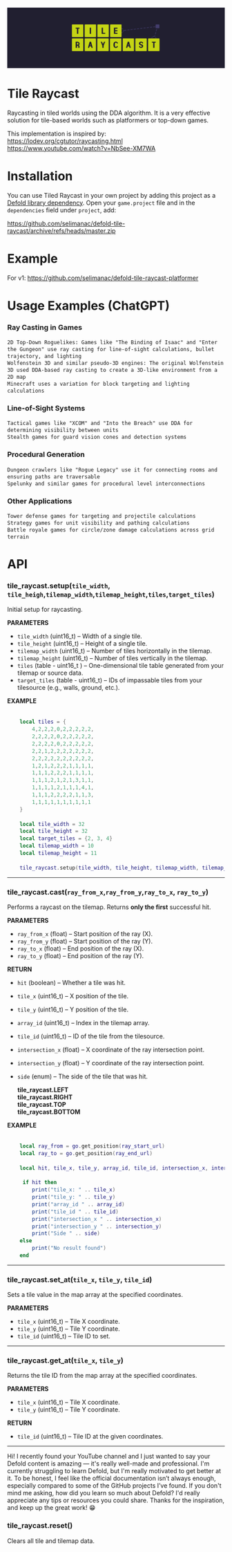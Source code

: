 ![Tile Raycast](/.github/tile_raycast_2400x666.png)

# Tile Raycast
Raycasting in tiled worlds using the DDA algorithm. It is a very effective solution for tile-based worlds such as platformers or top-down games.    

This implementation is inspired by:  
https://lodev.org/cgtutor/raycasting.html  
https://www.youtube.com/watch?v=NbSee-XM7WA  

# Installation

You can use Tiled Raycast in your own project by adding this project as a [Defold library dependency](http://www.defold.com/manuals/libraries/). Open your `game.project` file and in the `dependencies` field under `project`, add:

https://github.com/selimanac/defold-tile-raycast/archive/refs/heads/master.zip


# Example

For v1: https://github.com/selimanac/defold-tile-raycast-platformer  


# Usage Examples (ChatGPT)

### Ray Casting in Games

    2D Top-Down Roguelikes: Games like "The Binding of Isaac" and "Enter the Gungeon" use ray casting for line-of-sight calculations, bullet trajectory, and lighting
    Wolfenstein 3D and similar pseudo-3D engines: The original Wolfenstein 3D used DDA-based ray casting to create a 3D-like environment from a 2D map
    Minecraft uses a variation for block targeting and lighting calculations

### Line-of-Sight Systems

    Tactical games like "XCOM" and "Into the Breach" use DDA for determining visibility between units
    Stealth games for guard vision cones and detection systems

### Procedural Generation

    Dungeon crawlers like "Rogue Legacy" use it for connecting rooms and ensuring paths are traversable
    Spelunky and similar games for procedural level interconnections

### Other Applications

    Tower defense games for targeting and projectile calculations
    Strategy games for unit visibility and pathing calculations
    Battle royale games for circle/zone damage calculations across grid terrain


# API

### tile_raycast.setup(`tile_width`, `tile_heigh`,`tilemap_width`,`tilemap_height`,`tiles`,`target_tiles`)

Initial setup for raycasting.  

**PARAMETERS**
* `tile_width` (uint16_t) – Width of a single tile.
* `tile_height` (uint16_t) – Height of a single tile.
* `tilemap_width` (uint16_t) – Number of tiles horizontally in the tilemap.
* `tilemap_height` (uint16_t) – Number of tiles vertically in the tilemap.
* `tiles` (table - uint16_t ) – One-dimensional tile table generated from your tilemap or source data.
* `target_tiles` (table - uint16_t) – IDs of impassable tiles from your tilesource (e.g., walls, ground, etc.).

**EXAMPLE**
```lua
	
    local tiles = {
		4,2,2,2,0,2,2,2,2,2,
		2,2,2,2,0,2,2,2,2,2,
		2,2,2,2,0,2,2,2,2,2,
		2,2,1,2,2,2,2,2,2,2,
		2,2,2,2,2,2,2,2,2,2,
		1,2,1,2,2,2,1,1,1,1,
		1,1,1,2,2,2,1,1,1,1,
		1,1,1,2,1,2,1,3,1,1,
		1,1,1,1,2,1,1,1,4,1,
		1,1,1,2,2,2,2,1,1,3,
        1,1,1,1,1,1,1,1,1,1  
	}

    local tile_width = 32
    local tile_height = 32
    local target_tiles = {2, 3, 4}
    local tilemap_width = 10
    local tilemap_height = 11

    tile_raycast.setup(tile_width, tile_height, tilemap_width, tilemap_height, tiles, target_tiles)
``` 

---

### tile_raycast.cast(`ray_from_x`,`ray_from_y`,`ray_to_x`, `ray_to_y`)

Performs a raycast on the tilemap. Returns **only the first** successful hit.

**PARAMETERS**
* `ray_from_x` (float) – Start position of the ray (X).
* `ray_from_y` (float) – Start position of the ray (Y).
* `ray_to_x` (float) – End position of the ray (X).
* `ray_to_y` (float) – End position of the ray (Y).

**RETURN**
* `hit` (boolean) – Whether a tile was hit.
* `tile_x` (uint16_t) – X position of the tile.
* `tile_y` (uint16_t) – Y position of the tile.
* `array_id` (uint16_t) – Index in the tilemap array.
* `tile_id` (uint16_t) – ID of the tile from the tilesource.
* `intersection_x` (float) – X coordinate of the ray intersection point.
* `intersection_y` (float) – Y coordinate of the ray intersection point.
* `side` (enum) – The side of the tile that was hit.

   **tile_raycast.LEFT**   
   **tile_raycast.RIGHT**   
   **tile_raycast.TOP**   
   **tile_raycast.BOTTOM**   



**EXAMPLE**
```lua
	
    local ray_from = go.get_position(ray_start_url)
    local ray_to = go.get_position(ray_end_url)

    local hit, tile_x, tile_y, array_id, tile_id, intersection_x, intersection_y, side = tile_raycast.cast(ray_from.x,ray_from.y, ray_to.x,ray_to.y)

     if hit then
        print("tile_x: " .. tile_x)
        print("tile_y: " .. tile_y)
        print("array_id " .. array_id)
        print("tile_id " .. tile_id)
        print("intersection_x " .. intersection_x)
        print("intersection_y " .. intersection_y)
        print("Side " .. side) 
    else
        print("No result found")
    end
``` 

---

### tile_raycast.set_at(`tile_x`, `tile_y`, `tile_id`)

Sets a tile value in the map array at the specified coordinates.

**PARAMETERS**
* `tile_x` (uint16_t) – Tile X coordinate.
* `tile_y` (uint16_t) – Tile Y coordinate.
* `tile_id` (uint16_t) – Tile ID to set.

---

### tile_raycast.get_at(`tile_x`, `tile_y`)

Returns the tile ID from the map array at the specified coordinates.

**PARAMETERS**
* `tile_x` (uint16_t) – Tile X coordinate.
* `tile_y` (uint16_t) – Tile Y coordinate.

**RETURN**
* `tile_id` (uint16_t) – Tile ID at the given coordinates.

---
Hi! I recently found your YouTube channel and I just wanted to say your Defold content is amazing — it's really well-made and professional. I'm currently struggling to learn Defold, but I'm really motivated to get better at it. To be honest, I feel like the official documentation isn’t always enough, especially compared to some of the GitHub projects I’ve found.
If you don't mind me asking, how did you learn so much about Defold? I'd really appreciate any tips or resources you could share. Thanks for the inspiration, and keep up the great work! 😁
### tile_raycast.reset()

Clears all tile and tilemap data.






